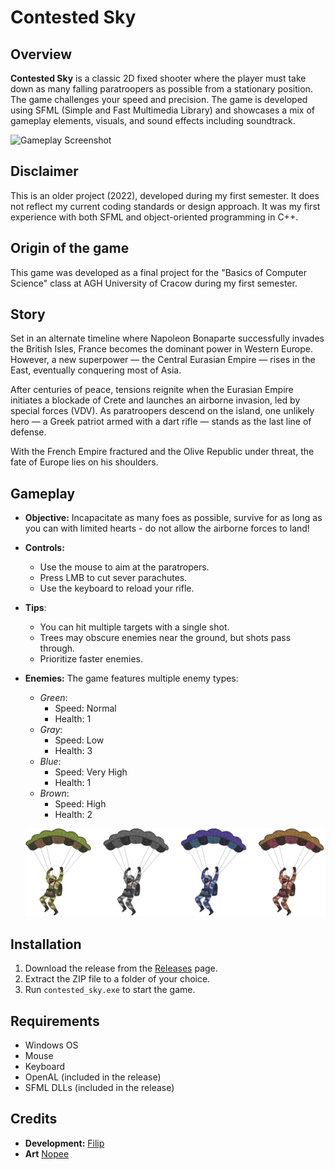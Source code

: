 # Contested Sky

## Overview
**Contested Sky** is a classic 2D fixed shooter where the player must take down as many falling paratroopers as possible from a stationary position. The game challenges your speed and precision. The game is developed using SFML (Simple and Fast Multimedia Library) and showcases a mix of gameplay elements, visuals, and sound effects including soundtrack.

![Gameplay Screenshot](extras/gameplay.png)

## Disclaimer
This is an older project (2022), developed during my first semester. It does not reflect my current coding standards or design approach. It was my first experience with both SFML and object-oriented programming in C++.

## Origin of the game
This game was developed as a final project for the "Basics of Computer Science" class at AGH University of Cracow during my first semester.

## Story
Set in an alternate timeline where Napoleon Bonaparte successfully invades the British Isles, France becomes the dominant power in Western Europe. However, a new superpower — the Central Eurasian Empire — rises in the East, eventually conquering most of Asia.

After centuries of peace, tensions reignite when the Eurasian Empire initiates a blockade of Crete and launches an airborne invasion, led by special forces (VDV). As paratroopers descend on the island, one unlikely hero — a Greek patriot armed with a dart rifle — stands as the last line of defense.

With the French Empire fractured and the Olive Republic under threat, the fate of Europe lies on his shoulders.

## Gameplay
- **Objective:** Incapacitate as many foes as possible, survive for as long as you can with limited hearts - do not allow the airborne forces to land!
- **Controls:**
  - Use the mouse to aim at the paratropers.
  - Press LMB to cut sever parachutes.
  - Use the keyboard to reload your rifle.
- **Tips**:
  - You can hit multiple targets with a single shot.
  - Trees may obscure enemies near the ground, but shots pass through.
  - Prioritize faster enemies.
- **Enemies:** The game features multiple enemy types:
  - *Green*:
    - Speed: Normal
    - Health: 1
  - *Gray*:
    - Speed: Low
    - Health: 3
  - *Blue*:
    - Speed: Very High
    - Health: 1
  - *Brown*:
    - Speed: High
    - Health: 2
    
  ![Enemies](extras/enemies.png)


## Installation
1. Download the  release from the [Releases](https://github.com/Filip-Rak/Contested-Sky/releases/tag/v1.0) page.
2. Extract the ZIP file to a folder of your choice.
3. Run `contested_sky.exe` to start the game.

## Requirements
- Windows OS
- Mouse
- Keyboard
- OpenAL (included in the release)
- SFML DLLs (included in the release)

## Credits
- **Development:** [Filip](https://github.com/Filip-Rak)
- **Art** [Nopee](https://github.com/fakeNopee)
